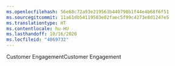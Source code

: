 ```yaml
---
ms.openlocfilehash: 56e68c72a93e219563b440798b1f44e4b68f6f51
ms.sourcegitcommit: 11a61db54119503e82faec5f99c4273e8d1247e5
ms.translationtype: HT
ms.contentlocale: hu-HU
ms.lasthandoff: 10/16/2020
ms.locfileid: "4069732"
---
```

<span data-ttu-id="0a606-101">Customer Engagement</span><span class="sxs-lookup"><span data-stu-id="0a606-101">Customer Engagement</span></span>
